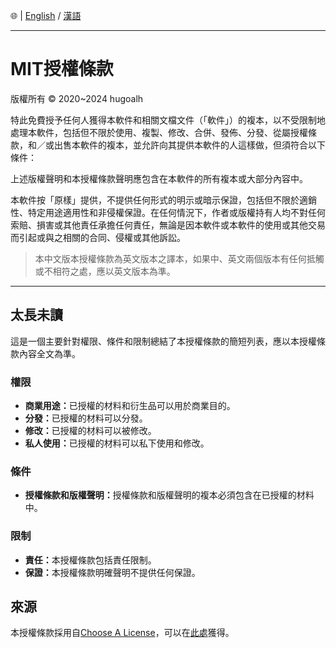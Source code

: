 🌐 | [English](./LICENSE.md) / [漢語](./LICENSE-ZH.md)

---

# MIT授權條款

版權所有 © 2020\~2024 hugoalh

特此免費授予任何人獲得本軟件和相關文檔文件（「軟件」）的複本，以不受限制地處理本軟件，包括但不限於使用、複製、修改、合併、發佈、分發、從屬授權條款，和／或出售本軟件的複本，並允許向其提供本軟件的人這樣做，但須符合以下條件：

上述版權聲明和本授權條款聲明應包含在本軟件的所有複本或大部分內容中。

本軟件按「原樣」提供，不提供任何形式的明示或暗示保證，包括但不限於適銷性、特定用途適用性和非侵權保證。在任何情況下，作者或版權持有人均不對任何索賠、損害或其他責任承擔任何責任，無論是因本軟件或本軟件的使用或其他交易而引起或與之相關的合同、侵權或其他訴訟。

> 本中文版本授權條款為英文版本之譯本，如果中、英文兩個版本有任何抵觸或不相符之處，應以英文版本為準。

---

## 太長未讀

這是一個主要針對權限、條件和限制總結了本授權條款的簡短列表，應以本授權條款內容全文為準。

### 權限

- <b>商業用途：</b>已授權的材料和衍生品可以用於商業目的。
- <b>分發：</b>已授權的材料可以分發。
- <b>修改：</b>已授權的材料可以被修改。
- <b>私人使用：</b>已授權的材料可以私下使用和修改。

### 條件

- <b>授權條款和版權聲明：</b>授權條款和版權聲明的複本必須包含在已授權的材料中。

### 限制

- <b>責任：</b>本授權條款包括責任限制。
- <b>保證：</b>本授權條款明確聲明不提供任何保證。

## 來源

本授權條款採用自[Choose A License](https://choosealicense.com/)，可以在[此處](https://choosealicense.com/licenses/mit)獲得。
